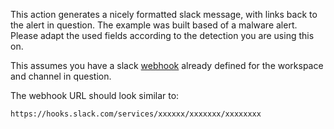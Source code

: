 This action generates a nicely formatted slack message, with links back to the alert in question. The example was built based of a malware alert. Please adapt the used fields according to the detection you are using this on.

This assumes you have a slack [webhook](https://api.slack.com/messaging/webhooks) already defined for the workspace and channel in question.

The webhook URL should look similar to:

`https://hooks.slack.com/services/xxxxxx/xxxxxxx/xxxxxxxx`
